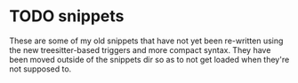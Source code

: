 # TODO snippets

These are some of my old snippets that have not yet been re-written using the new treesitter-based triggers and more compact syntax. They have been moved outside of the snippets dir so as to not get loaded when they're not supposed to.
